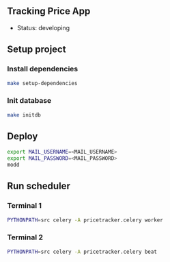 ## Tracking Price App
- Status: developing

## Setup project
### Install dependencies
```bash
make setup-dependencies
```
### Init database
```bash
make initdb
```

## Deploy 
```bash
export MAIL_USERNAME=<MAIL_USERNAME>
export MAIL_PASSWORD=<MAIL_PASSWORD>
modd
```


## Run scheduler
### Terminal 1
```bash
PYTHONPATH=src celery -A pricetracker.celery worker
```
### Terminal 2
```bash
PYTHONPATH=src celery -A pricetracker.celery beat
```